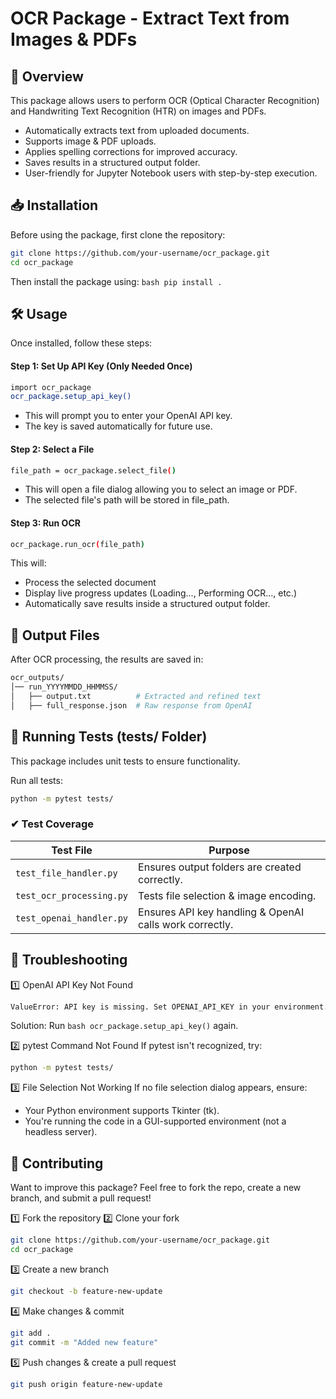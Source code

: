 # OCR Package - Extract Text from Images & PDFs 

## 📌 Overview

This package allows users to perform OCR (Optical Character Recognition) and Handwriting Text Recognition (HTR) on images and PDFs.

- Automatically extracts text from uploaded documents.
- Supports image & PDF uploads.
- Applies spelling corrections for improved accuracy.
- Saves results in a structured output folder.
- User-friendly for Jupyter Notebook users with step-by-step execution.

## 📥 Installation

Before using the package, first clone the repository:

```bash
git clone https://github.com/your-username/ocr_package.git
cd ocr_package
```

Then install the package using: ```bash pip install .```


## 🛠️ Usage
Once installed, follow these steps:

#### Step 1: Set Up API Key (Only Needed Once)
```bash
import ocr_package
ocr_package.setup_api_key()
```
* This will prompt you to enter your OpenAI API key.
* The key is saved automatically for future use.

#### Step 2: Select a File
```bash
file_path = ocr_package.select_file()
```
* This will open a file dialog allowing you to select an image or PDF.
* The selected file's path will be stored in file_path.

#### Step 3: Run OCR
```bash
ocr_package.run_ocr(file_path)
```

This will:
* Process the selected document
* Display live progress updates (Loading..., Performing OCR..., etc.)
* Automatically save results inside a structured output folder.


## 📂 Output Files
After OCR processing, the results are saved in:
```bash
ocr_outputs/
│── run_YYYYMMDD_HHMMSS/
│   ├── output.txt          # Extracted and refined text
│   ├── full_response.json  # Raw response from OpenAI
```

## 🧪 Running Tests (tests/ Folder)

This package includes unit tests to ensure functionality.

Run all tests:
```bash
python -m pytest tests/
```
### ✔ Test Coverage

| Test File               | Purpose                                      |
|-------------------------|----------------------------------------------|
| `test_file_handler.py`  | Ensures output folders are created correctly. |
| `test_ocr_processing.py` | Tests file selection & image encoding.       |
| `test_openai_handler.py` | Ensures API key handling & OpenAI calls work correctly. |


## 🔧 Troubleshooting

1️⃣ OpenAI API Key Not Found

```bash
ValueError: API key is missing. Set OPENAI_API_KEY in your environment.
```
Solution:
Run ```bash ocr_package.setup_api_key()``` again.


2️⃣ pytest Command Not Found
If pytest isn't recognized, try:
``` bash
python -m pytest tests/
```

3️⃣ File Selection Not Working
If no file selection dialog appears, ensure:

* Your Python environment supports Tkinter (tk).
* You're running the code in a GUI-supported environment (not a headless server).

## 📌 Contributing
Want to improve this package?
Feel free to fork the repo, create a new branch, and submit a pull request!

1️⃣ Fork the repository
2️⃣ Clone your fork
```bash
git clone https://github.com/your-username/ocr_package.git
cd ocr_package
```
3️⃣ Create a new branch
```bash
git checkout -b feature-new-update
```
4️⃣ Make changes & commit
```bash
git add .
git commit -m "Added new feature"
```
5️⃣ Push changes & create a pull request
```bash
git push origin feature-new-update
```







